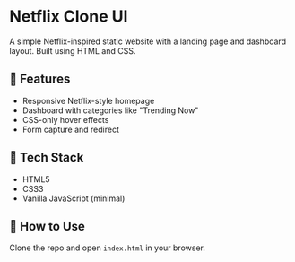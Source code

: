 # Netflix Clone UI

A simple Netflix-inspired static website with a landing page and dashboard layout. Built using HTML and CSS.

## 🌟 Features
- Responsive Netflix-style homepage
- Dashboard with categories like "Trending Now"
- CSS-only hover effects
- Form capture and redirect

## 🧰 Tech Stack

- HTML5
- CSS3
- Vanilla JavaScript (minimal)

## 📁 How to Use
Clone the repo and open `index.html` in your browser.
